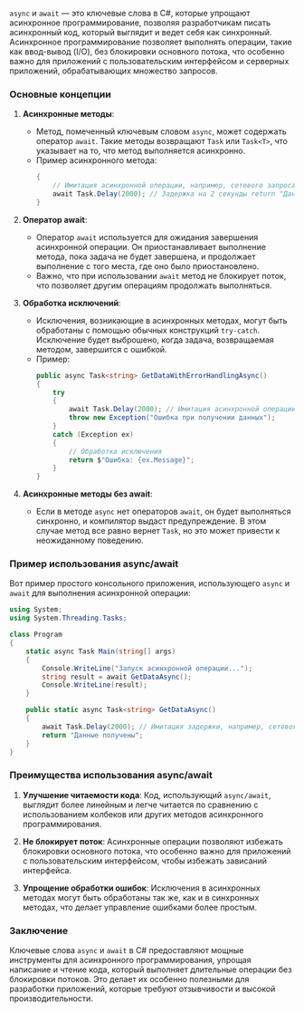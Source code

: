 `async` и `await` — это ключевые слова в C#, которые упрощают асинхронное программирование, позволяя разработчикам писать асинхронный код, который выглядит и ведет себя как синхронный. Асинхронное программирование позволяет выполнять операции, такие как ввод-вывод (I/O), без блокировки основного потока, что особенно важно для приложений с пользовательским интерфейсом и серверных приложений, обрабатывающих множество запросов.

### Основные концепции

1. **Асинхронные методы**:
   - Метод, помеченный ключевым словом `async`, может содержать оператор `await`. Такие методы возвращают `Task` или `Task<T>`, что указывает на то, что метод выполняется асинхронно.
   - Пример асинхронного метода:
     ```csharp public async Task<string> GetDataAsync()
     {
         // Имитация асинхронной операции, например, сетевого запроса
         await Task.Delay(2000); // Задержка на 2 секунды return "Данные получены";
     }
     ```

2. **Оператор await**:
   - Оператор `await` используется для ожидания завершения асинхронной операции. Он приостанавливает выполнение метода, пока задача не будет завершена, и продолжает выполнение с того места, где оно было приостановлено.
   - Важно, что при использовании `await` метод не блокирует поток, что позволяет другим операциям продолжать выполняться.

3. **Обработка исключений**:
   - Исключения, возникающие в асинхронных методах, могут быть обработаны с помощью обычных конструкций `try-catch`. Исключение будет выброшено, когда задача, возвращаемая методом, завершится с ошибкой.
   - Пример:
     ```csharp
     public async Task<string> GetDataWithErrorHandlingAsync()
     {
         try
         {
             await Task.Delay(2000); // Имитация асинхронной операции
             throw new Exception("Ошибка при получении данных");
         }
         catch (Exception ex)
         {
             // Обработка исключения
             return $"Ошибка: {ex.Message}";
         }
     }
     ```

4. **Асинхронные методы без await**:
   - Если в методе `async` нет операторов `await`, он будет выполняться синхронно, и компилятор выдаст предупреждение. В этом случае метод все равно вернет `Task`, но это может привести к неожиданному поведению.

### Пример использования async/await

Вот пример простого консольного приложения, использующего `async` и `await` для выполнения асинхронной операции:

```csharp
using System;
using System.Threading.Tasks;

class Program
{
    static async Task Main(string[] args)
    {
        Console.WriteLine("Запуск асинхронной операции...");
        string result = await GetDataAsync();
        Console.WriteLine(result);
    }

    public static async Task<string> GetDataAsync()
    {
        await Task.Delay(2000); // Имитация задержки, например, сетевого запроса
        return "Данные получены";
    }
}
```

### Преимущества использования async/await

1. **Улучшение читаемости кода**: Код, использующий `async/await`, выглядит более линейным и легче читается по сравнению с использованием колбеков или других методов асинхронного программирования.

2. **Не блокирует поток**: Асинхронные операции позволяют избежать блокировки основного потока, что особенно важно для приложений с пользовательским интерфейсом, чтобы избежать зависаний интерфейса.

3. **Упрощение обработки ошибок**: Исключения в асинхронных методах могут быть обработаны так же, как и в синхронных методах, что делает управление ошибками более простым.

### Заключение

Ключевые слова `async` и `await` в C# предоставляют мощные инструменты для асинхронного программирования, упрощая написание и чтение кода, который выполняет длительные операции без блокировки потоков. Это делает их особенно полезными для разработки приложений, которые требуют отзывчивости и высокой производительности.